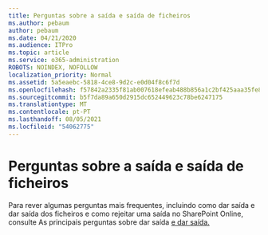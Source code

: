 ```yaml
---
title: Perguntas sobre a saída e saída de ficheiros
ms.author: pebaum
author: pebaum
ms.date: 04/21/2020
ms.audience: ITPro
ms.topic: article
ms.service: o365-administration
ROBOTS: NOINDEX, NOFOLLOW
localization_priority: Normal
ms.assetid: 5a5eaebc-5818-4ce8-9d2c-e0d04f8c6f7d
ms.openlocfilehash: f57842a2335f81ab007618efeab488b856a1c2bf425aaa35fe8912dcece25c7e
ms.sourcegitcommit: b5f7da89a650d2915dc652449623c78be6247175
ms.translationtype: MT
ms.contentlocale: pt-PT
ms.lasthandoff: 08/05/2021
ms.locfileid: "54062775"
---
```

# <a name="questions-about-check-in-and-out-files"></a>Perguntas sobre a saída e saída de ficheiros

Para rever algumas perguntas mais frequentes, incluindo como dar saída e dar saída dos ficheiros e como rejeitar uma saída no SharePoint Online, consulte As principais perguntas sobre dar saída [e dar saída.](https://go.microsoft.com/fwlink/?linkid=2018786)
  

